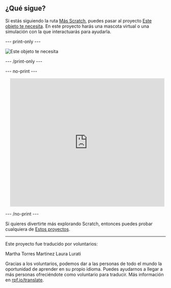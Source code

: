 ## ¿Qué sigue?

Si estás siguiendo la ruta [Más Scratch](https://projects.raspberrypi.org/es-LA/raspberrypi/more-scratch), puedes pasar al proyecto [Este objeto te necesita](https://projects.raspberrypi.org/es-LA/projects/this-sprite-needs-you). En este proyecto harás una mascota virtual o una simulación con la que interactuarás para ayudarla.

--- print-only ---

![Este objeto te necesita](images/this-sprite-needs-you.png)

--- /print-only ---

--- no-print ---

<div class="scratch-preview" style="margin-left: 15px;">
  <iframe allowtransparency="true" width="485" height="402" src="https://scratch.mit.edu/projects/embed/530008968/?autostart=false" frameborder="0"></iframe>
</div>

--- /no-print ---

Si quieres divertirte más explorando Scratch, entonces puedes probar cualquiera de [Estos proyectos](https://projects.raspberrypi.org/es-LA/projects?software%5B%5D=scratch&curriculum%5B%5D=%201).

***
Este proyecto fue traducido por voluntarios:

Martha Torres Martinez
Laura Lurati

Gracias a los voluntarios, podemos dar a las personas de todo el mundo la oportunidad de aprender en su propio idioma. Puedes ayudarnos a llegar a más personas ofreciéndote como voluntario para traducir. Más información en [rpf.io/translate](https://rpf.io/translate).
